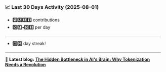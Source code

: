 <!--START_STATS-->
### 📈 Last 30 Days Activity (2025-08-01)  
- **1️⃣5️⃣3️⃣1️⃣** contributions  
- **5️⃣1️⃣•0️⃣3️⃣** per day
---
- **6️⃣2️⃣** day streak!
---
📝 **Latest blog:** [**The Hidden Bottleneck in AI's Brain: Why Tokenization Needs a Revolution**](https://andriak.com/blog/tokenization-revolution)
<!--END_STATS-->
